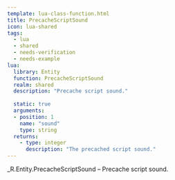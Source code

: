 ```yaml
---
template: lua-class-function.html
title: PrecacheScriptSound
icon: lua-shared
tags:
  - lua
  - shared
  - needs-verification
  - needs-example
lua:
  library: Entity
  function: PrecacheScriptSound
  realm: shared
  description: "Precache script sound."
  
  static: true
  arguments:
  - position: 1
    name: "sound"
    type: string
  returns:
    - type: integer
      description: "The precached script sound."
---
```


<div class="lua__search__keywords">
_R.Entity.PrecacheScriptSound &#x2013; Precache script sound.
</div>
